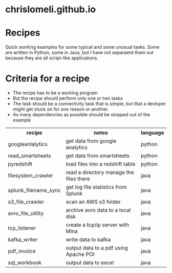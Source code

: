 # chrislomeli.github.io

# Recipes
Quick working examples for some typical and some unusual tasks.  Some are written in Python, some in Java, but
I have not separaetd them out because they are all script-like applications.

# Criteria for a recipe
* The recipe has to be a working program
* But the recipe should perform only one or two tasks 
* The task should be a connectivity task that is simple, but that a devloper might get stuck on for one reason or another.
* As many dependencies as possible should be stripped out of the example


<table>
<tr><th>recipe</th><th>notes</th><th>language</th></tr>
<tr><td>googleanlalytics</td><td>get data from google analytics</td><td>python</td></tr>
<tr><td>read_smartsheets</td><td>get data from smartsheets</td><td>python</td></tr>
<tr><td>pyredshift</td><td>load files into a redshift table</td><td>python</td></tr>
<tr><td>filesystem_crawler</td><td>read a directory manage the files there</td><td>java</td></tr>
<tr><td>splunk_filename_sync</td><td>get log file statistics from Splunk</td><td>	java</td></tr>
<tr><td>s3_file_crawler</td><td>scan an AWS s3 folder</td><td>java</td></tr>
<tr><td>avro_file_utility</td><td>archive avro data to a local disk</td><td>java</td></tr>
<tr><td>tcp_listener</td><td>create a tcp/ip server with Mina</td><td>java</td></tr>
<tr><td>kafka_writer</td><td>write data to kafka</td><td>	java</td></tr>
<tr><td>pdf_invoice</td><td>output data to a pdf using Apache POI</td><td>java</td></tr>
<tr><td>sql_workbook</td><td>output data to excel</td><td>java</td></tr>
</table>
